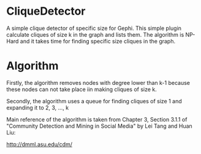 # CliqueDetector
A simple clique detector of specific size for Gephi. This simple plugin calculate cliques of size k in the graph and lists them.
The algorithm is NP-Hard and it takes time for finding specific size cliques in the graph.
# Algorithm
Firstly, the algorithm removes nodes with degree lower than k-1 because these nodes can not take place iin making cliques of size k.

Secondly, the algorithm uses a queue for finding cliques of size 1 and expanding it to 2, 3, ..., k

Main reference of the algorithm is taken from Chapter 3, Section 3.1.1 of "Community Detection and Mining in Social Media" by  Lei Tang and Huan Liu:

http://dmml.asu.edu/cdm/

